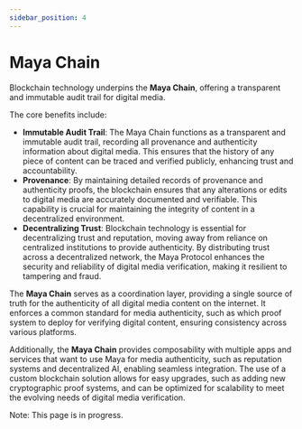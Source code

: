 ```yaml
---
sidebar_position: 4
---
```


# Maya Chain

Blockchain technology underpins the **Maya Chain**, offering a transparent and immutable audit trail for digital media.

The core benefits include:
- **Immutable Audit Trail**: The Maya Chain functions as a transparent and immutable audit trail, recording all provenance and authenticity information about digital media. This ensures that the history of any piece of content can be traced and verified publicly, enhancing trust and accountability.
- **Provenance**: By maintaining detailed records of provenance and authenticity proofs, the blockchain ensures that any alterations or edits to digital media are accurately documented and verifiable. This capability is crucial for maintaining the integrity of content in a decentralized environment.
- **Decentralizing Trust**: Blockchain technology is essential for decentralizing trust and reputation, moving away from reliance on centralized institutions to provide authenticity. By distributing trust across a decentralized network, the Maya Protocol enhances the security and reliability of digital media verification, making it resilient to tampering and fraud.

The **Maya Chain** serves as a coordination layer, providing a single source of truth for the authenticity of all digital media content on the internet. It enforces a common standard for media authenticity, such as which proof system to deploy for verifying digital content, ensuring consistency across various platforms.

Additionally, the **Maya Chain** provides composability with multiple apps and services that want to use Maya for media authenticity, such as reputation systems and decentralized AI, enabling seamless integration. The use of a custom blockchain solution allows for easy upgrades, such as adding new cryptographic proof systems, and can be optimized for scalability to meet the evolving needs of digital media verification.

Note: This page is in progress.